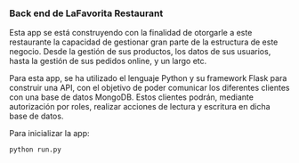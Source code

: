 ### Back end de LaFavorita Restaurant

Esta app se está construyendo con la finalidad de otorgarle a este restaurante la capacidad de gestionar gran parte de la estructura de este negocio. Desde la gestión de sus productos, los datos de sus usuarios, hasta la gestión de sus pedidos online, y un largo etc.

Para esta app, se ha utilizado el lenguaje Python y su framework Flask para construir una API, con el objetivo de poder comunicar los diferentes clientes con una base de datos MongoDB. Estos clientes podrán, mediante autorización por roles, realizar acciones de lectura y escritura en dicha base de datos.

Para inicializar la app:
```
python run.py
```
